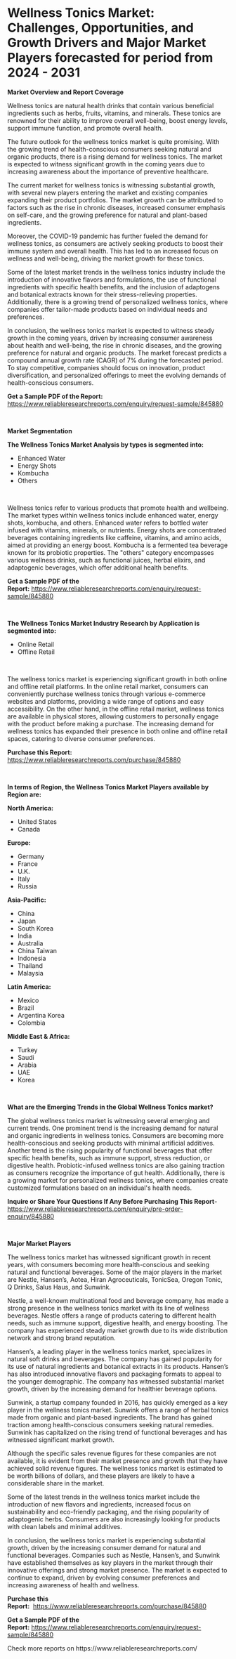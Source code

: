 <p><h1>Wellness Tonics Market: Challenges, Opportunities, and Growth Drivers and Major Market Players forecasted for period from 2024 - 2031</h1></p><p><strong>Market Overview and Report Coverage</strong></p>
<p><p>Wellness tonics are natural health drinks that contain various beneficial ingredients such as herbs, fruits, vitamins, and minerals. These tonics are renowned for their ability to improve overall well-being, boost energy levels, support immune function, and promote overall health.</p><p>The future outlook for the wellness tonics market is quite promising. With the growing trend of health-conscious consumers seeking natural and organic products, there is a rising demand for wellness tonics. The market is expected to witness significant growth in the coming years due to increasing awareness about the importance of preventive healthcare.</p><p>The current market for wellness tonics is witnessing substantial growth, with several new players entering the market and existing companies expanding their product portfolios. The market growth can be attributed to factors such as the rise in chronic diseases, increased consumer emphasis on self-care, and the growing preference for natural and plant-based ingredients.</p><p>Moreover, the COVID-19 pandemic has further fueled the demand for wellness tonics, as consumers are actively seeking products to boost their immune system and overall health. This has led to an increased focus on wellness and well-being, driving the market growth for these tonics.</p><p>Some of the latest market trends in the wellness tonics industry include the introduction of innovative flavors and formulations, the use of functional ingredients with specific health benefits, and the inclusion of adaptogens and botanical extracts known for their stress-relieving properties. Additionally, there is a growing trend of personalized wellness tonics, where companies offer tailor-made products based on individual needs and preferences.</p><p>In conclusion, the wellness tonics market is expected to witness steady growth in the coming years, driven by increasing consumer awareness about health and well-being, the rise in chronic diseases, and the growing preference for natural and organic products. The market forecast predicts a compound annual growth rate (CAGR) of 7% during the forecasted period. To stay competitive, companies should focus on innovation, product diversification, and personalized offerings to meet the evolving demands of health-conscious consumers.</p></p>
<p><strong>Get a Sample PDF of the Report:</strong> <a href="https://www.reliableresearchreports.com/enquiry/request-sample/845880">https://www.reliableresearchreports.com/enquiry/request-sample/845880</a></p>
<p>&nbsp;</p>
<p><strong>Market Segmentation</strong></p>
<p><strong>The Wellness Tonics Market Analysis by types is segmented into:</strong></p>
<p><ul><li>Enhanced Water</li><li>Energy Shots</li><li>Kombucha</li><li>Others</li></ul></p>
<p>&nbsp;</p>
<p><p>Wellness tonics refer to various products that promote health and wellbeing. The market types within wellness tonics include enhanced water, energy shots, kombucha, and others. Enhanced water refers to bottled water infused with vitamins, minerals, or nutrients. Energy shots are concentrated beverages containing ingredients like caffeine, vitamins, and amino acids, aimed at providing an energy boost. Kombucha is a fermented tea beverage known for its probiotic properties. The "others" category encompasses various wellness drinks, such as functional juices, herbal elixirs, and adaptogenic beverages, which offer additional health benefits.</p></p>
<p><strong>Get a Sample PDF of the Report:</strong>&nbsp;<a href="https://www.reliableresearchreports.com/enquiry/request-sample/845880">https://www.reliableresearchreports.com/enquiry/request-sample/845880</a></p>
<p>&nbsp;</p>
<p><strong>The Wellness Tonics Market Industry Research by Application is segmented into:</strong></p>
<p><ul><li>Online Retail</li><li>Offline Retail</li></ul></p>
<p>&nbsp;</p>
<p><p>The wellness tonics market is experiencing significant growth in both online and offline retail platforms. In the online retail market, consumers can conveniently purchase wellness tonics through various e-commerce websites and platforms, providing a wide range of options and easy accessibility. On the other hand, in the offline retail market, wellness tonics are available in physical stores, allowing customers to personally engage with the product before making a purchase. The increasing demand for wellness tonics has expanded their presence in both online and offline retail spaces, catering to diverse consumer preferences.</p></p>
<p><strong>Purchase this Report:</strong>&nbsp; <a href="https://www.reliableresearchreports.com/purchase/845880">https://www.reliableresearchreports.com/purchase/845880</a></p>
<p>&nbsp;</p>
<p><strong>In terms of Region, the Wellness Tonics Market Players available by Region are:</strong></p>
<p>
    <p> <strong> North America: </strong>
        <ul>
            <li>United States</li>
            <li>Canada</li>
        </ul>
        </p> 
    <p> <strong> Europe: </strong>
        <ul>
            <li>Germany</li>
            <li>France</li>
            <li>U.K.</li>
            <li>Italy</li>
            <li>Russia</li>
        </ul>
        </p> 
    <p> <strong> Asia-Pacific: </strong>
        <ul>
            <li>China</li>
            <li>Japan</li>
            <li>South Korea</li>
            <li>India</li>
            <li>Australia</li>
            <li>China Taiwan</li>
            <li>Indonesia</li>
            <li>Thailand</li>
            <li>Malaysia</li>
        </ul>
        </p> 
    <p> <strong> Latin America: </strong>
        <ul>
            <li>Mexico</li>
            <li>Brazil</li>
            <li>Argentina Korea</li>
            <li>Colombia</li>
        </ul>
        </p> 
    <p> <strong> Middle East & Africa: </strong>
        <ul>
            <li>Turkey</li>
            <li>Saudi</li>
            <li>Arabia</li>
            <li>UAE</li>
            <li>Korea</li>
        </ul>
    </p>
    </p>
<p>&nbsp;</p>
<p><strong>What are the Emerging Trends in the Global Wellness Tonics market?</strong></p>
<p><p>The global wellness tonics market is witnessing several emerging and current trends. One prominent trend is the increasing demand for natural and organic ingredients in wellness tonics. Consumers are becoming more health-conscious and seeking products with minimal artificial additives. Another trend is the rising popularity of functional beverages that offer specific health benefits, such as immune support, stress reduction, or digestive health. Probiotic-infused wellness tonics are also gaining traction as consumers recognize the importance of gut health. Additionally, there is a growing market for personalized wellness tonics, where companies create customized formulations based on an individual's health needs.</p></p>
<p><strong>Inquire or Share Your Questions If Any Before Purchasing This Report</strong>- <a href="https://www.reliableresearchreports.com/enquiry/pre-order-enquiry/845880">https://www.reliableresearchreports.com/enquiry/pre-order-enquiry/845880</a></p>
<p>&nbsp;</p>
<p><strong>Major Market Players</strong></p>
<p><p>The wellness tonics market has witnessed significant growth in recent years, with consumers becoming more health-conscious and seeking natural and functional beverages. Some of the major players in the market are Nestle, Hansen’s, Aotea, Hiran Agroceuticals, TonicSea, Oregon Tonic, Q Drinks, Salus Haus, and Sunwink.</p><p>Nestle, a well-known multinational food and beverage company, has made a strong presence in the wellness tonics market with its line of wellness beverages. Nestle offers a range of products catering to different health needs, such as immune support, digestive health, and energy boosting. The company has experienced steady market growth due to its wide distribution network and strong brand reputation.</p><p>Hansen’s, a leading player in the wellness tonics market, specializes in natural soft drinks and beverages. The company has gained popularity for its use of natural ingredients and botanical extracts in its products. Hansen’s has also introduced innovative flavors and packaging formats to appeal to the younger demographic. The company has witnessed substantial market growth, driven by the increasing demand for healthier beverage options.</p><p>Sunwink, a startup company founded in 2016, has quickly emerged as a key player in the wellness tonics market. Sunwink offers a range of herbal tonics made from organic and plant-based ingredients. The brand has gained traction among health-conscious consumers seeking natural remedies. Sunwink has capitalized on the rising trend of functional beverages and has witnessed significant market growth.</p><p>Although the specific sales revenue figures for these companies are not available, it is evident from their market presence and growth that they have achieved solid revenue figures. The wellness tonics market is estimated to be worth billions of dollars, and these players are likely to have a considerable share in the market.</p><p>Some of the latest trends in the wellness tonics market include the introduction of new flavors and ingredients, increased focus on sustainability and eco-friendly packaging, and the rising popularity of adaptogenic herbs. Consumers are also increasingly looking for products with clean labels and minimal additives.</p><p>In conclusion, the wellness tonics market is experiencing substantial growth, driven by the increasing consumer demand for natural and functional beverages. Companies such as Nestle, Hansen’s, and Sunwink have established themselves as key players in the market through their innovative offerings and strong market presence. The market is expected to continue to expand, driven by evolving consumer preferences and increasing awareness of health and wellness.</p></p>
<p><strong>Purchase this Report:</strong>&nbsp;&nbsp;<a href="https://www.reliableresearchreports.com/purchase/845880">https://www.reliableresearchreports.com/purchase/845880</a></p>
<p></p>
<p><strong>Get a Sample PDF of the Report:</strong>&nbsp;<a href="https://www.reliableresearchreports.com/enquiry/request-sample/845880">https://www.reliableresearchreports.com/enquiry/request-sample/845880</a></p>
<p>Check more reports on https://www.reliableresearchreports.com/</p>